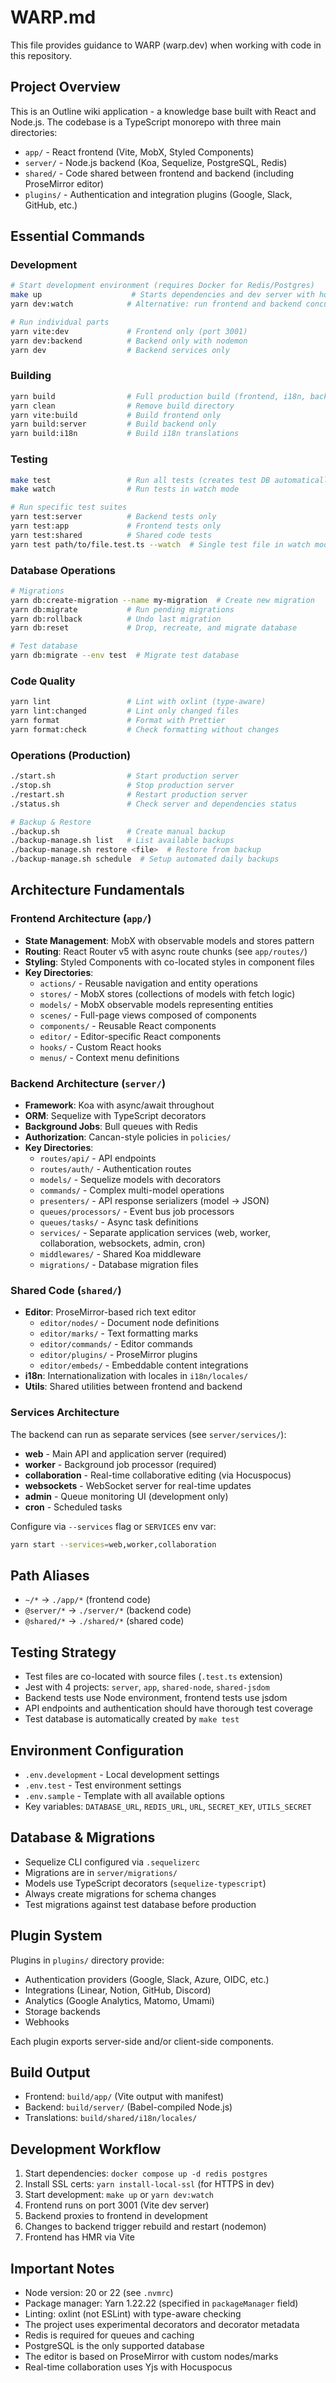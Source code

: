 # WARP.md

This file provides guidance to WARP (warp.dev) when working with code in this repository.

## Project Overview

This is an Outline wiki application - a knowledge base built with React and Node.js. The codebase is a TypeScript monorepo with three main directories:
- `app/` - React frontend (Vite, MobX, Styled Components)  
- `server/` - Node.js backend (Koa, Sequelize, PostgreSQL, Redis)
- `shared/` - Code shared between frontend and backend (including ProseMirror editor)
- `plugins/` - Authentication and integration plugins (Google, Slack, GitHub, etc.)

## Essential Commands

### Development
```bash
# Start development environment (requires Docker for Redis/Postgres)
make up                    # Starts dependencies and dev server with hot reload
yarn dev:watch            # Alternative: run frontend and backend concurrently

# Run individual parts
yarn vite:dev             # Frontend only (port 3001)
yarn dev:backend          # Backend only with nodemon
yarn dev                  # Backend services only
```

### Building
```bash
yarn build                # Full production build (frontend, i18n, backend)
yarn clean                # Remove build directory
yarn vite:build           # Build frontend only
yarn build:server         # Build backend only
yarn build:i18n           # Build i18n translations
```

### Testing
```bash
make test                 # Run all tests (creates test DB automatically)
make watch                # Run tests in watch mode

# Run specific test suites
yarn test:server          # Backend tests only
yarn test:app             # Frontend tests only  
yarn test:shared          # Shared code tests
yarn test path/to/file.test.ts --watch  # Single test file in watch mode
```

### Database Operations
```bash
# Migrations
yarn db:create-migration --name my-migration  # Create new migration
yarn db:migrate           # Run pending migrations
yarn db:rollback          # Undo last migration
yarn db:reset             # Drop, recreate, and migrate database

# Test database
yarn db:migrate --env test  # Migrate test database
```

### Code Quality
```bash
yarn lint                 # Lint with oxlint (type-aware)
yarn lint:changed         # Lint only changed files
yarn format               # Format with Prettier
yarn format:check         # Check formatting without changes
```

### Operations (Production)
```bash
./start.sh                # Start production server
./stop.sh                 # Stop production server  
./restart.sh              # Restart production server
./status.sh               # Check server and dependencies status

# Backup & Restore
./backup.sh               # Create manual backup
./backup-manage.sh list   # List available backups
./backup-manage.sh restore <file>  # Restore from backup
./backup-manage.sh schedule  # Setup automated daily backups
```

## Architecture Fundamentals

### Frontend Architecture (`app/`)
- **State Management**: MobX with observable models and stores pattern
- **Routing**: React Router v5 with async route chunks (see `app/routes/`)
- **Styling**: Styled Components with co-located styles in component files
- **Key Directories**:
  - `actions/` - Reusable navigation and entity operations
  - `stores/` - MobX stores (collections of models with fetch logic)
  - `models/` - MobX observable models representing entities
  - `scenes/` - Full-page views composed of components
  - `components/` - Reusable React components
  - `editor/` - Editor-specific React components
  - `hooks/` - Custom React hooks
  - `menus/` - Context menu definitions

### Backend Architecture (`server/`)
- **Framework**: Koa with async/await throughout
- **ORM**: Sequelize with TypeScript decorators
- **Background Jobs**: Bull queues with Redis
- **Authorization**: Cancan-style policies in `policies/`
- **Key Directories**:
  - `routes/api/` - API endpoints
  - `routes/auth/` - Authentication routes
  - `models/` - Sequelize models with decorators
  - `commands/` - Complex multi-model operations
  - `presenters/` - API response serializers (model → JSON)
  - `queues/processors/` - Event bus job processors
  - `queues/tasks/` - Async task definitions
  - `services/` - Separate application services (web, worker, collaboration, websockets, admin, cron)
  - `middlewares/` - Shared Koa middleware
  - `migrations/` - Database migration files

### Shared Code (`shared/`)
- **Editor**: ProseMirror-based rich text editor
  - `editor/nodes/` - Document node definitions
  - `editor/marks/` - Text formatting marks
  - `editor/commands/` - Editor commands
  - `editor/plugins/` - ProseMirror plugins
  - `editor/embeds/` - Embeddable content integrations
- **i18n**: Internationalization with locales in `i18n/locales/`
- **Utils**: Shared utilities between frontend and backend

### Services Architecture
The backend can run as separate services (see `server/services/`):
- **web** - Main API and application server (required)
- **worker** - Background job processor (required)  
- **collaboration** - Real-time collaborative editing (via Hocuspocus)
- **websockets** - WebSocket server for real-time updates
- **admin** - Queue monitoring UI (development only)
- **cron** - Scheduled tasks

Configure via `--services` flag or `SERVICES` env var:
```bash
yarn start --services=web,worker,collaboration
```

## Path Aliases
- `~/*` → `./app/*` (frontend code)
- `@server/*` → `./server/*` (backend code)
- `@shared/*` → `./shared/*` (shared code)

## Testing Strategy
- Test files are co-located with source files (`.test.ts` extension)
- Jest with 4 projects: `server`, `app`, `shared-node`, `shared-jsdom`
- Backend tests use Node environment, frontend tests use jsdom
- API endpoints and authentication should have thorough test coverage
- Test database is automatically created by `make test`

## Environment Configuration
- `.env.development` - Local development settings
- `.env.test` - Test environment settings
- `.env.sample` - Template with all available options
- Key variables: `DATABASE_URL`, `REDIS_URL`, `URL`, `SECRET_KEY`, `UTILS_SECRET`

## Database & Migrations
- Sequelize CLI configured via `.sequelizerc`
- Migrations are in `server/migrations/`
- Models use TypeScript decorators (`sequelize-typescript`)
- Always create migrations for schema changes
- Test migrations against test database before production

## Plugin System
Plugins in `plugins/` directory provide:
- Authentication providers (Google, Slack, Azure, OIDC, etc.)
- Integrations (Linear, Notion, GitHub, Discord)
- Analytics (Google Analytics, Matomo, Umami)
- Storage backends
- Webhooks

Each plugin exports server-side and/or client-side components.

## Build Output
- Frontend: `build/app/` (Vite output with manifest)
- Backend: `build/server/` (Babel-compiled Node.js)
- Translations: `build/shared/i18n/locales/`

## Development Workflow
1. Start dependencies: `docker compose up -d redis postgres`
2. Install SSL certs: `yarn install-local-ssl` (for HTTPS in dev)
3. Start development: `make up` or `yarn dev:watch`
4. Frontend runs on port 3001 (Vite dev server)
5. Backend proxies to frontend in development
6. Changes to backend trigger rebuild and restart (nodemon)
7. Frontend has HMR via Vite

## Important Notes
- Node version: 20 or 22 (see `.nvmrc`)
- Package manager: Yarn 1.22.22 (specified in `packageManager` field)
- Linting: oxlint (not ESLint) with type-aware checking
- The project uses experimental decorators and decorator metadata
- Redis is required for queues and caching
- PostgreSQL is the only supported database
- The editor is based on ProseMirror with custom nodes/marks
- Real-time collaboration uses Yjs with Hocuspocus
